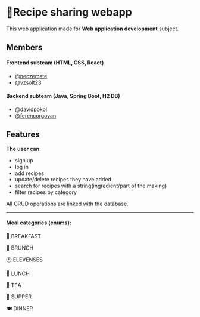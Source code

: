# 🧾Recipe sharing webapp

This web application made for **Web application development** subject.

## Members

#### Frontend subteam (HTML, CSS, React)
- [@neczemate](https://www.github.com/neczemate)
- [@vzsolt23](https://www.github.com/VZsolt23)
#### Backend subteam (Java, Spring Boot, H2 DB)
- [@davidpokol](https://www.github.com/davidpokol)
- [@ferencorgovan](https://www.github.com/ferencorgovan)
## Features
**The user can:**
- sign up
- log in
- add recipes
- update/delete recipes they have added
- search for recipes with a string(ingredient/part of the making)
- filter recipes by category

All CRUD operations are linked with the database.

---
#### **Meal** categories (enums):
🥐 BREAKFAST

🥞 BRUNCH

🕚 ELEVENSES

🍖 LUNCH

🍵 TEA

🧆 SUPPER

🍽 DINNER
